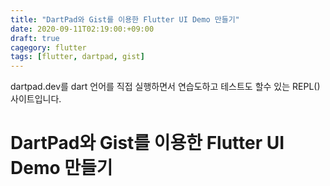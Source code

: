 ```yaml
---
title: "DartPad와 Gist를 이용한 Flutter UI Demo 만들기"
date: 2020-09-11T02:19:00:+09:00
draft: true
cagegory: flutter
tags: [flutter, dartpad, gist]
---
```


dartpad.dev를 dart 언어를 직접 실행하면서 연습도하고 테스트도 할수 있는 REPL() 사이트입니다.
# DartPad와 Gist를 이용한 Flutter UI Demo 만들기

